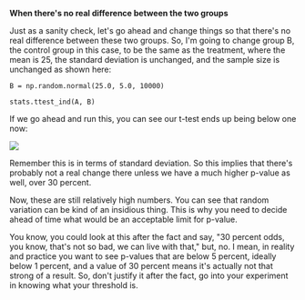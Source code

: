 

**When there's no real difference between the two groups**

Just as a sanity check, let's go ahead and change things so that there's no real difference between these two groups. So, I'm going to change group B, the control group in this case, to be the same as the treatment, where the mean is 25, the standard deviation is unchanged, and the sample size is unchanged as shown here:

```
B = np.random.normal(25.0, 5.0, 10000) 
 
stats.ttest_ind(A, B) 
```

If we go ahead and run this, you can see our t-test ends up being below one now:

![](https://github.com/fenago/katacoda-scenarios/raw/master/datascience-machine-learning/datascience-machine-learning-chapter-10/steps/9/2.jpg)

Remember this is in terms of standard deviation. So this implies that there's probably not a real change there unless we have a much higher p-value as well, over 30 percent.

Now, these are still relatively high numbers. You can see that random variation can be kind of an insidious thing. This is why you need to decide ahead of time what would be an acceptable limit for p-value.

You know, you could look at this after the fact and say, "30 percent odds, you know, that's not so bad, we can live with that," but, no. I mean, in reality and practice you want to see p-values that are below 5 percent, ideally below 1 percent, and a value of 30 percent means it's actually not that strong of a result. So, don't justify it after the fact, go into your experiment in knowing what your threshold is.
